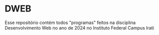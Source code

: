 # DWEB

Esse repositório contém todos "programas" feitos na disciplina Desenvolvimento Web no ano de 2024 no Instituto Federal Campus Irati

